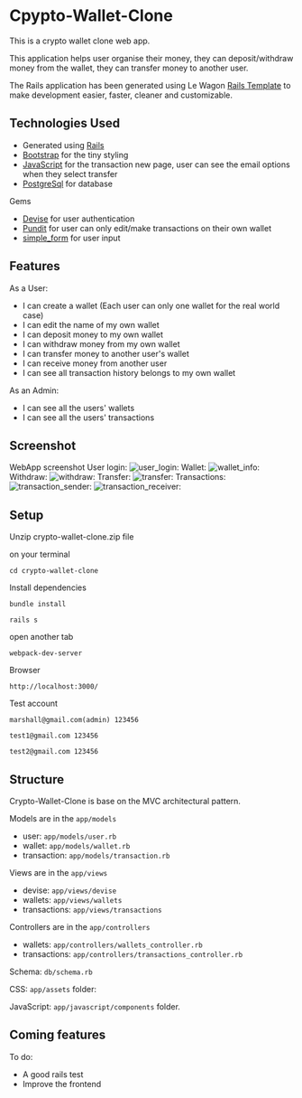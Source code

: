# Cpypto-Wallet-Clone

This is a crypto wallet clone web app.

This application helps user organise their money, they can deposit/withdraw money from the wallet, they can transfer money to another user.

The Rails application has been generated using Le Wagon [Rails Template](https://github.com/lewagon/rails-templates) to make development easier, faster, cleaner and customizable.


## Technologies Used
 - Generated using [Rails](https://rubyonrails.org/)
 - [Bootstrap](https://getbootstrap.com/) for the tiny styling
 - [JavaScript](https://developer.mozilla.org/en-US/docs/Web/JavaScript) for the transaction new page, user can see the email options when they select transfer
 - [PostgreSql](https://www.postgresql.org/) for database

Gems

 - [Devise](https://github.com/heartcombo/devise) for user authentication
 - [Pundit](https://github.com/varvet/pundit) for user can only edit/make transactions on their own wallet
 - [simple_form](https://github.com/heartcombo/simple_form) for user input

## Features
As a User:
- I can create a wallet (Each user can only one wallet for the real world case)
- I can edit the name of my own wallet
- I can deposit money to my own wallet
- I can withdraw money from my own wallet
- I can transfer money to another user's wallet
- I can receive money from another user
- I can see all transaction history belongs to my own wallet

As an Admin:
- I can see all the users' wallets
- I can see all the users' transactions


## Screenshot
WebApp screenshot
User login:
![user_login:](./app/assets/images/user_login.png)
Wallet:
![wallet_info:](./app/assets/images/wallet_info.png)
Withdraw:
![withdraw:](./app/assets/images/withdraw.png)
Transfer:
![transfer:](./app/assets/images/transfer.png)
Transactions:
![transaction_sender:](./app/assets/images/transactions_sender.png)
![transaction_receiver:](./app/assets/images/transactions_receiver.png)

## Setup

Unzip crypto-wallet-clone.zip file

on your terminal
```
cd crypto-wallet-clone
```

Install dependencies

```
bundle install
```

```
rails s
```

open another tab

```
webpack-dev-server
```

Browser

```
http://localhost:3000/
```

Test account
```
marshall@gmail.com(admin) 123456
```
```
test1@gmail.com 123456
```
```
test2@gmail.com 123456
```

## Structure

Crypto-Wallet-Clone is base on the MVC architectural pattern.

Models are in the ```app/models ```
  - user:  ```app/models/user.rb```
  - wallet: ```app/models/wallet.rb```
  - transaction: ```app/models/transaction.rb```

Views are in the ```app/views```
  - devise: ```app/views/devise```
  - wallets: ```app/views/wallets```
  - transactions: ```app/views/transactions```

Controllers are in the ```app/controllers```
  - wallets: ```app/controllers/wallets_controller.rb```
  - transactions: ```app/controllers/transactions_controller.rb```

Schema: ```db/schema.rb```

CSS: ```app/assets``` folder:

JavaScript: ```app/javascript/components``` folder.

## Coming features

To do:
- A good rails test
- Improve the frontend

